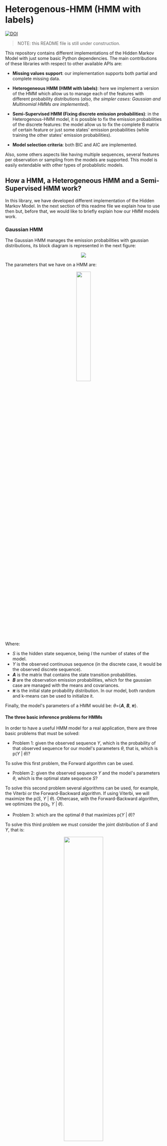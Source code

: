 # Heterogenous-HMM (HMM with labels)

[![DOI](https://zenodo.org/badge/180347583.svg)](https://zenodo.org/badge/latestdoi/180347583)

> NOTE: this README file is still under construction.


This repository contains different implementations of the Hidden Markov Model with just some basic Python dependencies. The main contributions of these libraries with respect to other available APIs are:

- **Missing values support**: our implementation supports both partial and complete missing data.

- **Heterogeneous HMM (HMM with labels)**: here we implement a version of the HMM which allow us to manage each of the features with different probability distributions (*also, the simpler cases: Gaussian and Multinomial HMMs are implemented*).

- **Semi-Supervised HMM (Fixing discrete emission probabilities)**: in the Heterogenous-HMM model, it is possible to fix the emission probabilities of the discrete features: the model allow us to fix the complete B matrix of certain feature or just some states' emission probabilities (while training the other states' emission probabilities).

- **Model selection criteria**: both BIC and AIC are implemented.

Also, some others aspects like having multiple sequences, several features per observation or sampling from the models are supported. This model is easily extendable with other types of probablistic models.


## How a HMM, a Heterogeneous HMM and a Semi-Supervised HMM work?

In this library, we have developed different implementation of the Hidden Markov Model. In the next section of this readme file we explain how to use then but, before that, we would like to briefly explain how our HMM models work.

### Gaussian HMM

The Gaussian HMM manages the emission probabilities with gaussian distributions, its block diagram is represented in the next figure:


 <p align="center">
     <img src="https://raw.githubusercontent.com/fmorenopino/Heterogeneous_HMM/master/notebooks/img/hmm.png">
</p>

The parameters that we have on a HMM are:

 <p align="center">
     <img src="https://raw.githubusercontent.com/fmorenopino/Heterogeneous_HMM/master/notebooks/img/parameters.png" width="30%">
</p>
 
 Where:
 
 - *S* is the hidden state sequence, being *I* the number of states of the model.
 - *Y* is the observed continuous sequence (in the discrete case, it would be the observed discrete sequence).
 - ***A*** is the matrix that contains the state transition probabilities.
 - ***B*** are the observation emission probabilities, which for the gaussian case are managed with the means and covariances.
 - ***π*** is the initial state probability distribution. In our model, both random and k-means can be used to initialize it.
 
 Finally, the model's parameters of a HMM would be: *θ*={***A***, ***B***, ***π***}.



#### The three basic inference problems for HMMs

In order to have a useful HMM model for a real application, there are three basic problems that must be solved:

- Problem 1: given the observed sequence *Y*, which is the probability of that observed sequence for our model's parameters *θ*, that is, which is p(*Y* | *θ*)?

To solve this first problem, the Forward algorithm can be used.

- Problem 2: given the observed sequence *Y* and the model's parameters *θ*, which is the optimal state sequence *S*?

To solve this second problem several algorithms can be used, for example, the Viterbi or the Forward-Backward algorithm. If using Viterbi, we will maximize the p(*S*, *Y* | *θ*). Othercase, with the Forward-Backward algorithm, we optimizes the p(*s<sub>t</sub>*, *Y* | *θ*).
 
- Problem 3: which are the optimal *θ* that maximizes p(*Y* | *θ*)?

To solve this third problem we must consider the joint distribution of *S* and *Y*, that is:

<p align="center">
     <img src="https://raw.githubusercontent.com/fmorenopino/Heterogeneous_HMM/master/notebooks/img/joint.png" width="50%">
</p>

By using the EM algorithm, the model parameters *θ* {that is, the initial state probability ***π***, the state transition probabilities ***A*** and the gaussian emission probabilities (***μ***, ***Σ***)} are updated.

> The solution for these problems is nowadays very well known. If you want to get some extra knowledge about how the α, β, γ, δ... are derived you can check the references below.


### Heterogeneous HMM/HMM with labels.


In the Heterogeneous HMM, we can manage some features' emission probabilities with discrete distributions and some others' emission probabilities with gaussian distributions. Its block diagram is:

 <p align="center">
     <img src="https://raw.githubusercontent.com/fmorenopino/Heterogeneous_HMM/master/notebooks/img/hhmm.png">
</p>

In addition to the parameters showed for the gaussian case, we must add:

 <p align="center">
     <img src="https://raw.githubusercontent.com/fmorenopino/Heterogeneous_HMM/master/notebooks/img/hhmm_parameters.png" width="40%">
</p>

Where:

- *L* is labels sequence.
- ***D*** are the labels' emission probabilities.

For the Heterogenous HMM, our joint distribution is:

<p align="center">
     <img src="https://raw.githubusercontent.com/fmorenopino/Heterogeneous_HMM/master/notebooks/img/hhmm_joint.png" width="80%">
</p>

As we can observe in the previous equation, now the joint distribution depends on a new term which is the probability of the observed label given a certain state at an instant *t*.

### Semi-Supervised HMM.

The Semi-Supervised HMM is a version of the Heterogenous HMM where the label emission probabilities are set *a priori*. This allows us to asocciate certain states to certain values of the labels, which provides guidance during the learning process.

## Available models:

> Several implementations of the HMM have been developed, all these HMM models extend the *_BaseHMM* class.

- Multinomial HMMs (Discrete HMM): Hidden Markov Model with multinomial (discrete) emission probabilities.
- Gaussian HMMs: Hidden Markov Model with Gaussian emission probabilities.
- Heterogeneous HMM (HMM with labels): Hidden Markov Model with mixed discrete and gaussian emission probabilities.
- Semi-supervised HMM: in the Heterogeneous HMM, it is possible to fix the emission probabilities of the discrete features to guide the learning process of the model. *[An example can be found in the "hmm_tutorials.ipynb" notebook]*.

Now, a more detailed explanation of each of them is provided:





### 1. Multinomial HMM.

In the multinomial HMM the emission probabilities are discrete, whetever it is binary or categorical.

**Parameters:**

- *n_states* (int) - the number of hidden states
- *n_emissions* (int) - the number of distinct observations
- *n_features* (list) - a list containing the number of different symbols for each emission
- *params* (string, optional) - controls which parameters are updated in the
training process; defaults to all parameters
- *init_params* (string, optional) - controls which parameters are initialised
prior to training; defaults to all parameters
- *init_type* (string, optional) - name of the initialisation
method to use for initialising the model parameters before training
- *pi_prior* (array, optional) - array of shape (n_states, ) setting the
parameters of the Dirichlet prior distribution for 'pi'
- *A_prior* (array, optional) - array of shape (n_states, n_states),
giving the parameters of the Dirichlet prior distribution for each
row of the transition probabilities 'A'
- *learn_rate* (float, optional) - a value from the (0,1) interval, controlling how much
the past values of the model parameters count when computing the new
model parameters during training; defaults to 0
- *missing* (int or NaN, optional) - a value indicating what character indicates a missed
observation in the observation sequences; defaults to NaN
- *verbose* (bool, optional) - flag to be set to True if per-iteration
convergence reports should be printed during training

### 2. Gaussian HMM.

In the Gaussian HMM, the emission probabilities are managed with gaussian probabilities distributions.

**Parameters:**

- *n_states* (int) - the number of hidden states
- *n_emissions* (int) - the number of distinct Gaussian observations
- *params* (string, optional) - controls which parameters are updated in the training process; defaults to all parameters
- *init_params* (string, optional) - controls which parameters are initialised prior to training; defaults to all parameters
- *init_type* (string, optional) - name of the initialisation method to use for initialising the model parameters before training; can be "random" or "kmeans"
- *covariance_type* (string, optional) - string describing the type of covariance parameters to use.  Must be one of: "diagonal", "full", "spherical" or "tied"; defaults to "diagonal"
- *pi_prior* (array, optional) - array of shape (n_states, ) setting the parameters of the Dirichlet prior distribution for 'pi'
- *A_prior* (array, optional) - array of shape (n_states, n_states), giving the parameters of the Dirichlet prior distribution for each row of the transition probabilities 'A'
- *means_prior, means_weight* (array, optional) - arrays of shape (n_states, 1) providing the mean and precision of the Normal prior distribution for the means
- *covars_prior, covars_weight* (array, optional) - shape (n_states, 1), provides the parameters of the prior distribution for the covariance matrix
- *min_covar* (float, optional)- floor on the diagonal of the covariance matrix to prevent overfitting. Defaults to 1e-3.
- *learn_rate* (float, optional) - a value from the $[0,1)$ interval, controlling how much the past values of the model parameters count when computing the new model parameters during training; defaults to 0
- *verbose* (bool, optional) - flag to be set to True if per-iteration convergence reports should be printed during training

### 3. Heterogeneous HMM.

In the Heterogeneous HMM, we can manage some of the features' emission probabilities with gaussian distributions and others with discrete distributions.

**Parameters:** 

The HeterogeneousHMM class uses the following arguments for initialisation:
- *n_states* (int) - the number of hidden states.
- *n_g_emissions* (int) - the number of distinct Gaussian observations.
- *n_d_emissions* (int) - the number of distinct discrete observations.
- *n_d_features* (list - list of the number of possible observable symbols for each discrete emission.
- *params* (string, optional) - controls which parameters are updated in the training process; defaults to all parameters.
- *init_params* (string, optional) - controls which parameters are initialised prior to training; defaults to all parameters.
- *init_type* (string, optional) - name of the initialisation method to use for initialising the model parameters before training; can be "random" or "kmeans".
- *nr_no_train_de* (int) - this number indicates the number of discrete emissions whose Matrix Emission Probabilities are fixed and are not trained; it is important to to order the observed variables such that the ones whose emissions aren't trained are the last ones. 
- *state_no_train_de* (int) - a state index for nr_no_train_de which shouldn't be updated; defaults to None, which means that the entire emission probability matrix for that discrete emission will be kept unchanged during training, otherwise the last state_no_train_de states won't be updated
- *covariance_type* (string, optional) - string describing the type of covariance parameters to use.  Must be one of: "diagonal", "full", "spherical" or "tied"; defaults to "diagonal".
- *pi_prior* (array, optional) - array of shape (n_states, ) setting the parameters of the Dirichlet prior distribution for 'pi'.
- *A_prior* (array, optional) - array of shape (n_states, n_states), giving the parameters of the Dirichlet prior distribution for each row of the transition probabilities 'A'.
- *means_prior, means_weight* (array, optional) - arrays of shape (n_states, 1) providing the mean and precision of the Normal prior distribution for the means.
- *covars_prior, covars_weight* (array, optional) - shape (n_states, 1), provides the parameters of the prior distribution for the covariance matrix.
- *min_covar* (float, optional)- floor on the diagonal of the covariance matrix to prevent overfitting. Defaults to 1e-3.
- *learn_rate* (float, optional) - a value from the $[0,1)$ interval, controlling how much the past values of the model parameters count when computing the new model parameters during training; defaults to 0.
- *verbose* (bool, optional) - flag to be set to True if per-iteration convergence reports should be printed during training.

### 4. Semi-supervised HMM.


Using the HeterogenousHMM it is possible to fix the emission probabilities of the discrete features. To do so, two parameters of its initialization must be taken into account:  

- *'nr_no_train_de'*: indicates the number of discrete features we don´t want to be trainned by the model but the keep fixed to an original value set by the user. 

Two examples to illustrate how to use this variable:

-- First example: if *nr_no_train_de=1* and *n_d_emissions=1*, the model would just have one discrete feature whose emission probabilities would be fixed (not trainned by the EM algorithm).

-- Second example: if *nr_no_train_de=1* but *n_d_emissions=3*, the model would train the emission probabilities matrices for the two first discrete features but would keep the value of the last emission probabilities matrix to the values set by the user.

- *'variablestate_no_train_de'*, that can be used to fix just some of the states of that specific feature while training the emission probabilities of the others. 

-- For example, if *nr_no_train_de=1*,  *n_d_emissions=2*, *n_states=5* and *variablestate_no_train_de = 2*, the model would train the complete emission probabilities matrix for the first discrete feature. For the second discrete feature, the emission probabilities for the 3 first states would be trainned with the EM algorithm but the emission probabilities for the last 2 states (of the 5 that the model has) would be fixed to the values fixed by the user. 

*This is extremely helpful if we have to have a Semi-Supervised HMM because we can associate certain states to certain labels/discrete values.*

**An example to clarify this can be found on the "hmm_tutorials.ipynb" notebook**.

## Folder Structure.

- /src: it contains all the classes that implement the models.
- /notebooks: it contains:
-- "hmm_tutorials.ipynb": notebook that contains an example code to use each of the available models.
-- "model_order_selection.ipynb": notebook that contains an example of how to use the order selection criteria. Both "Akaike Information Criterion" (AIC) and Bayesian Information Criterion (BIC) are implemented.
- /test: it contains the testing files for each of the HMM models.

## Dependencies. 

The required dependencies are specified in *requirements.txt*.

## Authors.

The current project has been developed by:

- [Fernando Moreno-Pino](http://www.tsc.uc3m.es/~fmoreno/).
- [Emese Sukei](https://github.com/semese).
- [Antonio Artés-Rodríguez](http://www.tsc.uc3m.es/~antonio/antonio_artes/Home.html).


## Contact Information

> fmoreno@tsc.uc3m.es

## References.

- Advanced Signal Processing Course, by Prof. Dr. Antonio Artés-Rodríguez at Universidad Carlos III de Madrid.
- L. R. Rabiner, "A tutorial on hidden Markov models and selected applications in speech recognition," in Proceedings of the IEEE, vol. 77, no. 2, pp. 257-286, Feb. 1989.
- K.P. Murphy, "Machine Learning: A Probabilistic Perspective", The MIT Press ©2012, ISBN:0262018020 9780262018029
- O.Capp, E.Moulines, T.Ryden, "Inference in Hidden Markov Models", Springer Publishing Company, Incorporated, 2010, ISBN:1441923195

This model has been based in previous implementations:

- https://github.com/guyz/HMM
- https://github.com/hmmlearn
